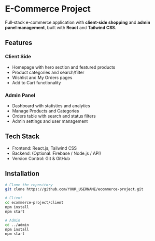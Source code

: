 # E-Commerce Project

Full-stack e-commerce application with **client-side shopping** and **admin panel management**, built with **React** and **Tailwind CSS**.

## Features

### Client Side
- Homepage with hero section and featured products
- Product categories and search/filter
- Wishlist and My Orders pages
- Add to Cart functionality

### Admin Panel
- Dashboard with statistics and analytics
- Manage Products and Categories
- Orders table with search and status filters
- Admin settings and user management

## Tech Stack
- Frontend: React.js, Tailwind CSS
- Backend: (Optional: Firebase / Node.js / API)
- Version Control: Git & GitHub

## Installation

```bash
# Clone the repository
git clone https://github.com/YOUR_USERNAME/ecommerce-project.git

# Client
cd ecommerce-project/client
npm install
npm start

# Admin
cd ../admin
npm install
npm start

